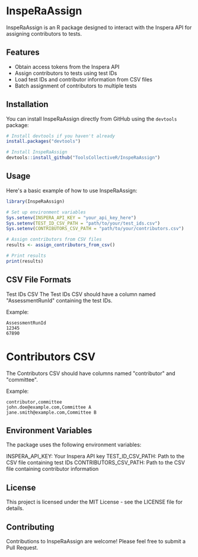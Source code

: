# InspeRaAssign

InspeRaAssign is an R package designed to interact with the Inspera API for assigning contributors to tests.

## Features

- Obtain access tokens from the Inspera API
- Assign contributors to tests using test IDs
- Load test IDs and contributor information from CSV files
- Batch assignment of contributors to multiple tests

## Installation

You can install InspeRaAssign directly from GitHub using the `devtools` package:

```r
# Install devtools if you haven't already
install.packages("devtools")

# Install InspeRaAssign
devtools::install_github("ToolsCollectiveR/InspeRaAssign")
```

## Usage
Here's a basic example of how to use InspeRaAssign:
```r
library(InspeRaAssign)

# Set up environment variables
Sys.setenv(INSPERA_API_KEY = "your_api_key_here")
Sys.setenv(TEST_ID_CSV_PATH = "path/to/your/test_ids.csv")
Sys.setenv(CONTRIBUTORS_CSV_PATH = "path/to/your/contributors.csv")

# Assign contributors from CSV files
results <- assign_contributors_from_csv()

# Print results
print(results)
```

## CSV File Formats
Test IDs CSV
The Test IDs CSV should have a column named "AssessmentRunId" containing the test IDs.

Example:
```csv
AssessmentRunId
12345
67890
```

# Contributors CSV
The Contributors CSV should have columns named "contributor" and "committee".

Example:
```csv
contributor,committee
john.doe@example.com,Committee A
jane.smith@example.com,Committee B
```
## Environment Variables
The package uses the following environment variables:

INSPERA_API_KEY: Your Inspera API key
TEST_ID_CSV_PATH: Path to the CSV file containing test IDs
CONTRIBUTORS_CSV_PATH: Path to the CSV file containing contributor information
## License
This project is licensed under the MIT License - see the LICENSE file for details.

## Contributing
Contributions to InspeRaAssign are welcome! Please feel free to submit a Pull Request.